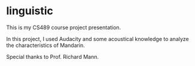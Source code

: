 # linguistic

This is my CS489 course project presentation. 

In this project, I used Audacity and some acoustical knowledge to analyze the characteristics of Mandarin.

Special thanks to Prof. Richard Mann.
